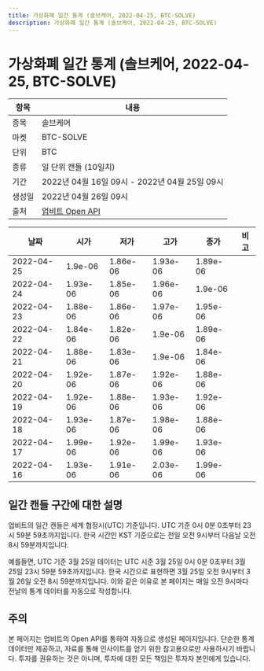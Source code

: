 ```yaml
---
title: 가상화폐 일간 통계 (솔브케어, 2022-04-25, BTC-SOLVE)
description: 가상화폐 일간 통계 (솔브케어, 2022-04-25, BTC-SOLVE)
---
```



가상화폐 일간 통계 (솔브케어, 2022-04-25, BTC-SOLVE)
===

|항목|내용|
|--|--|
|종목|솔브케어|
|마켓|BTC-SOLVE|
|단위|BTC|
|종류|일 단위 캔들 (10일치)|
|기간|2022년 04월 16일 09시 - 2022년 04월 25일 09시|
|생성일|2022년 04월 26일 09시|
|출처|[업비트 Open API](https://docs.upbit.com)|


|날짜|시가|저가|고가|종가|비고|
|--|--|--|--|--|--|
|2022-04-25|1.9e-06|1.86e-06|1.93e-06|1.89e-06|    |
|2022-04-24|1.93e-06|1.85e-06|1.96e-06|1.9e-06|    |
|2022-04-23|1.88e-06|1.86e-06|1.97e-06|1.95e-06|    |
|2022-04-22|1.84e-06|1.82e-06|1.9e-06|1.89e-06|    |
|2022-04-21|1.88e-06|1.83e-06|1.9e-06|1.84e-06|    |
|2022-04-20|1.92e-06|1.87e-06|1.92e-06|1.88e-06|    |
|2022-04-19|1.92e-06|1.88e-06|1.93e-06|1.92e-06|    |
|2022-04-18|1.93e-06|1.87e-06|1.98e-06|1.88e-06|    |
|2022-04-17|1.99e-06|1.92e-06|1.99e-06|1.93e-06|    |
|2022-04-16|1.93e-06|1.91e-06|2.03e-06|1.99e-06|    |


일간 캔들 구간에 대한 설명
---


업비트의 일간 캔들은 세계 협정시(UTC) 기준입니다. 
UTC 기준 0시 0분 0초부터 23시 59분 59초까지입니다. 
한국 시간인 KST 기준으로는 전일 오전 9시부터 다음날 오전 8시 59분까지입니다. 


예를들면, UTC 기준 3월 25일 데이터는 UTC 시준 3월 25일 0시 0분 0초부터 3월 25일 23시 59분 59초까지입니다. 
한국 시간으로 표현하면 3월 25일 오전 9시부터 3월 26일 오전 8시 59분까지입니다. 
이와 같은 이유로 본 페이지는 매일 오전 9시마다 전날의 통계 데이터를 자동으로 작성합니다. 


주의
---


본 페이지는 업비트의 Open API를 통하여 자동으로 생성된 페이지입니다. 
단순한 통계 데이터만 제공하고, 자료를 통해 인사이트를 얻기 위한 참고용으로만 사용하시기 바랍니다. 
투자를 권유하는 것은 아니며, 투자에 대한 모든 책임은 투자자 본인에게 있습니다. 
